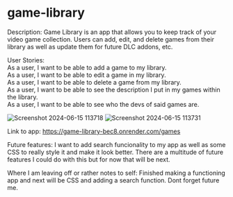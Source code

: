 # game-library
Description: Game Library is an app that allows you to keep track of your video game collection.
Users can add, edit, and delete games from their library as well as update them for future DLC addons, etc.

User Stories:<br>
As a user, I want to be able to add a game to my library.<br>
As a user, I want to be able to edit a game in my library.<br>
As a user, I want to be able to delete a game from my library.<br>
As a user, I want to be able to see the description I put in my games within the library.<br>
As a user, I want to be able to see who the devs of said games are.<br>

![Screenshot 2024-06-15 113718](https://github.com/JimmieSmith1222/game-library/assets/163065468/9f684cb7-6de7-4260-87c2-26c96029f99c)
![Screenshot 2024-06-15 113731](https://github.com/JimmieSmith1222/game-library/assets/163065468/53a833ad-63aa-42b7-ba59-93cf0d83c121)

Link to app: https://game-library-bec8.onrender.com/games

Future features: I want to add search funcionality to my app as well as some CSS to really style it and make it look better. There are a multitude of future features I could do with this but for now that will be next.

Where I am leaving off or rather notes to self: Finished making a functioning app and next will be CSS and adding a search function. Dont forget future me.
